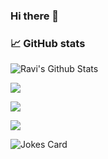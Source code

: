 ### Hi there 👋


<!-- **ravixcell/ravixcell** is a ✨ _special_ ✨ repository because its `README.md` (this file) appears on your GitHub profile.

Here are some ideas to get you started:

- 🔭 I’m currently working on ...
- 🌱 I’m currently learning ...
- 👯 I’m looking to collaborate on ...
- 🤔 I’m looking for help with ...
- 💬 Ask me about ...
- 📫 How to reach me: ...
- 😄 Pronouns: ...
- ⚡ Fun fact: ... -->

### 📈 GitHub stats
<p><img alt="Ravi's Github Stats" src="https://github-readme-stats.vercel.app/api?username=ravixcell&show_icons=true&theme=transparent" /></p>
<p><img src="https://github-readme-stats.vercel.app/api/top-langs?username=ravixcell&layout=compact"/></p>
<p><img src="https://github-readme-streak-stats.herokuapp.com/?user=ravixcell&theme=dracula"/></p>
<p><img src="https://github-readme-stats.vercel.app/api/wakatime?username=ravixcell"/></p>


![Jokes Card](https://readme-jokes.vercel.app/api)
